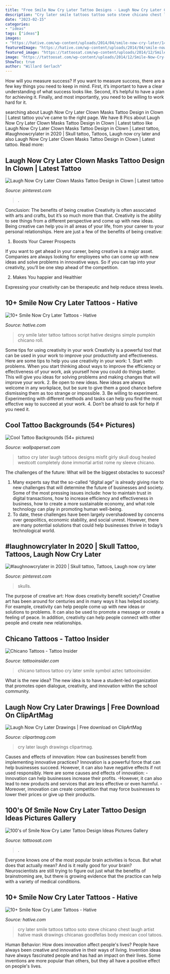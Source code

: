 ```yaml
---
title: "Free Smile Now Cry Later Tattoo Designs - Laugh Now Cry Later Clown Masks Tattoo Design In Clown"
description: "Cry later smile tattoos tattoo soto steve chicano chest laugh artist hative mask drawings chicanas goodfellas body mexican cool tatoos"
date: "2023-02-15"
categories:
- "ideas"
tags: ["ideas"]
images:
- "https://hative.com/wp-content/uploads/2014/04/smile-now-cry-later/14-smile-now-cry-later-script.jpg"
featuredImage: "https://hative.com/wp-content/uploads/2014/04/smile-now-cry-later/2-smile-now-cry-later-girls.jpg"
featured_image: "https://tattoosat.com/wp-content/uploads/2014/12/Smile-Now-Cry-Later-Tattoo12.jpg"
image: "https://tattoosat.com/wp-content/uploads/2014/12/Smile-Now-Cry-Later-Tattoo12.jpg"
ShowToc: true
author: "Willard Gerlach"
---
```



How will you measure success?
If you want to measure success, there are a few key things you need to keep in mind. First, it’s important to have a clear understanding of what success looks like. Second, it’s helpful to have a plan for achieving it. Finally, and most importantly, you need to be willing to work hard for it.

	

		
searching about Laugh Now Cry Later Clown Masks Tattoo Design in Clown | Latest tattoo you've came to the right page. We have 8 Pics about Laugh Now Cry Later Clown Masks Tattoo Design in Clown | Latest tattoo like Laugh Now Cry Later Clown Masks Tattoo Design in Clown | Latest tattoo, #laughnowcrylater in 2020 | Skull tattoo, Tattoos, Laugh now cry later and also Laugh Now Cry Later Clown Masks Tattoo Design in Clown | Latest tattoo. Read more:
		
    
## Laugh Now Cry Later Clown Masks Tattoo Design In Clown | Latest Tattoo

<img loading=lazy src="https://i.pinimg.com/originals/e6/ec/6d/e6ec6df3f743e5d2348d2a4ebf41d544.jpg" onerror="this.onerror=null;this.src='https://tse2.mm.bing.net/th?id=OIP.UQPqOQVB7kAL8JzrVbLVbgAAAA&amp;pid=15.1';" alt="Laugh Now Cry Later Clown Masks Tattoo Design in Clown | Latest tattoo">

_Source: pinterest.com_

>. 

	

Conclusion: The benefits of being creative
Creativity is often associated with arts and crafts, but it’s so much more than that. Creativity is the ability to see things from a different perspective and come up with new ideas. Being creative can help you in all areas of your life, from your career to your personal relationships.
Here are just a few of the benefits of being creative:

1. Boosts Your Career Prospects

If you want to get ahead in your career, being creative is a major asset. Companies are always looking for employees who can come up with new ideas and solve problems in innovative ways. So if you can tap into your creativity, you’ll be one step ahead of the competition.

2. Makes You happier and Healthier

Expressing your creativity can be therapeutic and help reduce stress levels.

    
## 10+ Smile Now Cry Later Tattoos - Hative

<img loading=lazy src="https://hative.com/wp-content/uploads/2014/04/smile-now-cry-later/14-smile-now-cry-later-script.jpg" onerror="this.onerror=null;this.src='https://tse1.mm.bing.net/th?id=OIP.DXiPz7_3_A5blr2GWaSfCwHaJ6&amp;pid=15.1';" alt="10+ Smile Now Cry Later Tattoos - Hative">

_Source: hative.com_

>cry smile later tattoo tattoos script hative designs simple pumpkin chicano roll. 

	

Some tips for using creativity in your work
Creativity is a powerful tool that can be used in your work to improve your productivity and effectiveness. Here are some tips to help you use creativity in your work: 1. Start with problems. When you start thinking about ways to improve the efficiency or effectiveness of your work, ask yourself how you could do things better. This will give you ideas for solving problems and making changes that will improve your work. 2. Be open to new ideas. New ideas are always welcome in any workplace, but be sure to give them a good chance before dismissing them as too strange or impossible. 3. Be willing to experiment. Experimenting with different methods and tasks can help you find the most effective way to succeed at your work. 4. Don’t be afraid to ask for help if you need it.

    
## Cool Tattoo Backgrounds (54+ Pictures)

<img loading=lazy src="https://wallpaperset.com/w/full/8/8/b/92528.jpg" onerror="this.onerror=null;this.src='https://tse2.mm.bing.net/th?id=OIP.H1fBAF4Xgx0_VUc18BiNrAHaJ4&amp;pid=15.1';" alt="Cool Tattoo Backgrounds (54+ pictures)">

_Source: wallpaperset.com_

>tattoo cry later laugh tattoos designs misfit girly skull doug healed westcott completely done immortal artist rome ny sleeve chicano. 

	

The challenges of the future: What will be the biggest obstacles to success?
1. Many experts say that the so-called “digital age” is already giving rise to new challenges that will determine the future of businesses and society. Some of the most pressing issues include: how to maintain trust in digital transactions, how to increase efficiency and effectiveness in business, how to create a more sustainable economy, and what role technology can play in promoting human well-being.
2. To date, these challenges have been largely overshadowed by concerns over geopolitics, economic stability, and social unrest. However, there are many potential solutions that could help businesses thrive in today’s technological world.

    
## #laughnowcrylater In 2020 | Skull Tattoo, Tattoos, Laugh Now Cry Later

<img loading=lazy src="https://i.pinimg.com/736x/68/03/53/680353bb239c13115f79fdbc38283cda.jpg" onerror="this.onerror=null;this.src='https://tse1.mm.bing.net/th?id=OIP.wkROTliJZW9cYda2PFiE3gHaKV&amp;pid=15.1';" alt="#laughnowcrylater in 2020 | Skull tattoo, Tattoos, Laugh now cry later">

_Source: pinterest.com_

>skulls. 

	

The purpose of creative art: How does creativity benefit society?
Creative art has been around for centuries and in many ways it has helped society. For example, creativity can help people come up with new ideas or solutions to problems. It can also be used to promote a message or create a feeling of peace. In addition, creativity can help people connect with other people and create new relationships.

    
## Chicano Tattoos - Tattoo Insider

<img loading=lazy src="https://www.tattooinsider.com/wp-content/uploads/2015/04/chicano-tattoos-cry-later.jpg" onerror="this.onerror=null;this.src='https://tse3.mm.bing.net/th?id=OIP.QI6NP9U7caZTAB8Z1Rg01QAAAA&amp;pid=15.1';" alt="Chicano Tattoos - Tattoo Insider">

_Source: tattooinsider.com_

>chicano tattoos tattoo cry later smile symbol aztec tattooinsider. 

	

What is the new idea?
The new idea is to have a student-led organization that promotes open dialogue, creativity, and innovation within the school community.

    
## Laugh Now Cry Later Drawings | Free Download On ClipArtMag

<img loading=lazy src="http://clipartmag.com/image/laugh-now-cry-later-drawings-29.png" onerror="this.onerror=null;this.src='https://tse1.mm.bing.net/th?id=OIP.a-NB68VfRo6azBKu1TLjSAHaGS&amp;pid=15.1';" alt="Laugh Now Cry Later Drawings | Free download on ClipArtMag">

_Source: clipartmag.com_

>cry later laugh drawings clipartmag. 

	

Causes and effects of innovation: How can businesses benefit from implementing innovative practices?
Innovation is a powerful force that can help businesses succeed. However, it can also have negative effects if not used responsibly. Here are some causes and effects of innovation: 
-Innovation can help businesses increase their profits.
-However, it can also lead to new products and services that are less effective or even harmful.
-Moreover, innovation can create competition that may force businesses to lower their prices or give up their products.

    
## 100&#039;s Of Smile Now Cry Later Tattoo Design Ideas Pictures Gallery

<img loading=lazy src="https://tattoosat.com/wp-content/uploads/2014/12/Smile-Now-Cry-Later-Tattoo12.jpg" onerror="this.onerror=null;this.src='https://tse1.mm.bing.net/th?id=OIP.5CPxDpiIgiXVfCcRZObTrAHaJ4&amp;pid=15.1';" alt="100&#039;s of Smile Now Cry Later Tattoo Design Ideas Pictures Gallery">

_Source: tattoosat.com_

>. 

	

Everyone knows one of the most popular brain activities is focus. But what does that actually mean? And is it really good for your brain? Neuroscientists are still trying to figure out just what the benefits of brainstroming are, but there is growing evidence that the practice can help with a variety of medical conditions.

    
## 10+ Smile Now Cry Later Tattoos - Hative

<img loading=lazy src="https://hative.com/wp-content/uploads/2014/04/smile-now-cry-later/2-smile-now-cry-later-girls.jpg" onerror="this.onerror=null;this.src='https://tse1.mm.bing.net/th?id=OIP.QJm2x9piMelTNboZ_tHn8gHaHa&amp;pid=15.1';" alt="10+ Smile Now Cry Later Tattoos - Hative">

_Source: hative.com_

>cry later smile tattoos tattoo soto steve chicano chest laugh artist hative mask drawings chicanas goodfellas body mexican cool tatoos. 

	

Human Behavior: How does innovation affect people's lives?
People have always been creative and innovative in their ways of living. Invention ideas have always fascinated people and has had an impact on their lives. Some inventions are more popular than others, but they all have a positive effect on people's lives.

